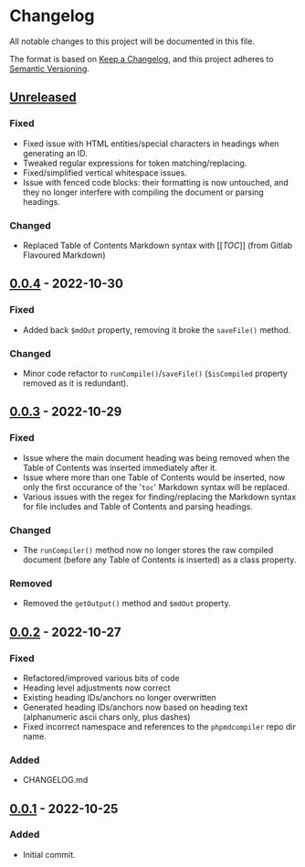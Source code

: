 # Changelog

All notable changes to this project will be documented in this file.

The format is based on [Keep a Changelog](https://keepachangelog.com/en/1.0.0/), and this project adheres to [Semantic Versioning](https://semver.org/spec/v2.0.0.html).

## [Unreleased]

### Fixed

- Fixed issue with HTML entities/special characters in headings when generating an ID.
- Tweaked regular expressions for token matching/replacing.
- Fixed/simplified vertical whitespace issues.
- Issue with fenced code blocks: their formatting is now untouched, and they no longer interfere with compiling the document or parsing headings.

### Changed

- Replaced Table of Contents Markdown syntax with [[_TOC_]] (from Gitlab Flavoured Markdown)

## [0.0.4] - 2022-10-30

### Fixed

- Added back `$mdOut` property, removing it broke the `saveFile()` method.

### Changed

- Minor code refactor to `runCompile()`/`saveFile()` (`$isCompiled` property removed as it is redundant).

## [0.0.3] - 2022-10-29

### Fixed

- Issue where the main document heading was being removed when the Table of Contents was inserted immediately after it.
- Issue where more than one Table of Contents would be inserted, now only the first occurance of the '`toc`' Markdown syntax will be replaced.
- Various issues with the regex for finding/replacing the Markdown syntax for file includes and Table of Contents and parsing headings.

### Changed

- The `runCompiler()` method now no longer stores the raw compiled document (before any Table of Contents is inserted) as a class property.

### Removed

- Removed the `getOutput()` method and `$mdOut` property.

## [0.0.2] - 2022-10-27

### Fixed

- Refactored/improved various bits of code
- Heading level adjustments now correct
- Existing heading IDs/anchors no longer overwritten
- Generated heading IDs/anchors now based on heading text (alphanumeric ascii chars only, plus dashes)
- Fixed incorrect namespace and references to the `phpmdcompiler` repo dir name.

### Added

- CHANGELOG.md

## [0.0.1] - 2022-10-25

### Added

- Initial commit.

[Unreleased]: https://github.com/lmd-code/phpmdcompiler/compare/v0.0.4...HEAD
[0.0.4]: https://github.com/lmd-code/phpmdcompiler/releases/tag/v0.0.4
[0.0.3]: https://github.com/lmd-code/phpmdcompiler/releases/tag/v0.0.3
[0.0.2]: https://github.com/lmd-code/phpmdcompiler/releases/tag/v0.0.2
[0.0.1]: https://github.com/lmd-code/phpmdcompiler/releases/tag/v0.0.1
